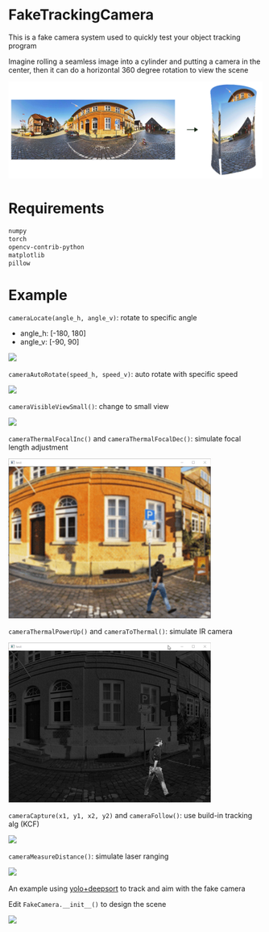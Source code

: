 # FakeTrackingCamera



This is a fake camera system used to quickly test your object tracking program



Imagine rolling a seamless image into a cylinder and putting a camera in the center, then it can do a horizontal 360 degree rotation to view the scene

![](https://github.com/jylink/FakeTrackingCamera/blob/main/imgs/cylinder.png)



# Requirements

```
numpy
torch
opencv-contrib-python
matplotlib
pillow
```



# Example

`cameraLocate(angle_h, angle_v)`: rotate to specific angle

* angle_h: [-180, 180]
* angle_v: [-90, 90]

![](https://github.com/jylink/FakeTrackingCamera/blob/main/imgs/locate.gif)



`cameraAutoRotate(speed_h, speed_v)`: auto rotate with specific speed

![](https://github.com/jylink/FakeTrackingCamera/blob/main/imgs/auto.gif)



`cameraVisibleViewSmall()`: change to small view

![](https://github.com/jylink/FakeTrackingCamera/blob/main/imgs/smallview.gif)



`cameraThermalFocalInc()` and `cameraThermalFocalDec()`: simulate focal length adjustment

![](https://github.com/jylink/FakeTrackingCamera/blob/main/imgs/focal.gif)



`cameraThermalPowerUp()` and `cameraToThermal()`: simulate IR camera

![](https://github.com/jylink/FakeTrackingCamera/blob/main/imgs/thermal.gif)



`cameraCapture(x1, y1, x2, y2)` and `cameraFollow()`: use build-in tracking alg (KCF)

![](https://github.com/jylink/FakeTrackingCamera/blob/main/imgs/track.gif)



`cameraMeasureDistance()`: simulate laser ranging

![](https://github.com/jylink/FakeTrackingCamera/blob/main/imgs/track+measure.gif)



An example using [yolo+deepsort](https://github.com/mikel-brostrom/Yolov3_DeepSort_Pytorch) to track and aim with the fake camera

Edit `FakeCamera.__init__()` to design the scene

![](https://github.com/jylink/FakeTrackingCamera/blob/main/imgs/deepsort.gif)
